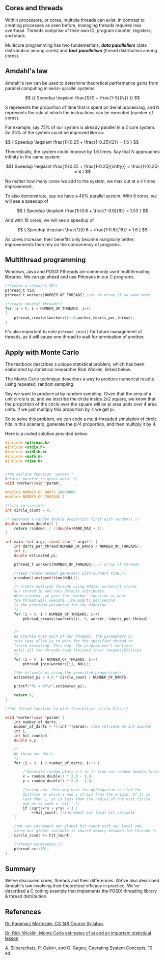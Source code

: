 
## Cores and threads

Within processors, or cores, multiple threads can exist. In contrast to creating processes as seen before, managing threads requires less overhead. Threads comprise of their own ID, program counter, registers, and stack. 

Multicore programming has two fundementals; ***data parallelism*** (data distrubution among cores) and ***task parallelism*** (thread distribution among cores).

## Amdahl's law

Amdahl's law can be used to determine theoretical performance gains from parallel computing in serial-parallel systems:

$$ {{ Speedup \leqslant \frac{1}{S + \frac{1-S}{N}}  }} $$

S represents the proportion of time that is spent on Serial processing, and N represents the rate at which the instructions can be executed (number of cores).

For example, say 75% of our system is already parallel in a 2 core system. So 25% of the system could be improved like so: 

<div>$$ { Speedup \leqslant \frac{1}{0.25 + \frac{1-0.25}{2}} = 1.6 } $$</div>

Theoretically, the system could improve by 1.6 times. Say that N approaches infinity in the same system:

$${ Speedup \leqslant \frac{1}{0.25 + \frac{1-0.25}{\infty}} = \frac{1}{0.25} = 4 } $$

No matter how many cores we add to the system, we max out at a 4 times improvement.

To also demonstrate, say we have a 40% parallel system. With 8 cores, we will see a speedup of 

$$ { Speedup \leqslant \frac{1}{0.6 + \frac{1-0.6}{8}} = 1.53 } $$

And with 16 cores, we will see a speedup of

$$ { Speedup \leqslant \frac{1}{0.6 + \frac{1-0.6}{16}} = 1.6 } $$

As cores increase, their benefits only become marginally better; improvements then rely on the concurrency of programs.

## Multithread programming

Windows, Java and POSIX Pthreads are commonly used multithreading libraries. We can go ahead and use Pthreads in our C programs.

```C
/*Create a thread & ID*/
pthread_t tid;
pthread_t workers[NUMBER_OF_THREADS] //or an array if we want more

/*Create several threads*/
for (i = 0; i < NUMBER_OF_THREADS; i++)
{
    pthread_create(&workers[i],0,worker,&darts_per_thread);
}
```

It's also important to note ```pthread_join()``` for future management of threads, as it will cause one thread to wait for termination of another.

## Apply with Monte Carlo

The textbook describes a unique statistical problem, which has been elaborated by statistical researcher Rick Wicklin, linked below.

The Monte Carlo technique describes a way to produce numerical results using repeated, random sampling. 

Say we want to produce pi by random sampling. Given that the area of a unit circle is pi, and we inscribe the circle inside 2x2 square, we know that the proportion of the circle over the square will be pi area units over 4 area units. If we just multiply this proportion by 4 we get pi. 

So to solve this problem, we can code a multi-threaded simulation of circle hits in this scenario, generate the pi/4 proportion, and then multiply it by 4.

Here is a coded solution provided below:

```C
#include <pthread.h>
#include <stdio.h>
#include <stdlib.h>
#include <math.h>
#include <time.h>


/*We declare function 'worker.' 
Returns pointer to given data. */
void *worker(void *param); 

#define NUMBER_OF_DARTS 50000000
#define NUMBER_OF_THREADS 2

/*hits in circle*/
int circle_count = 0;

/* Generate a random double proportion first with random().*/
double random_double() {
    return random() / ((double)RAND_MAX + 1); 
}

int main (int argc, const char * argv[]) {
    int darts_per_thread(NUMBER_OF_DARTS / NUMBER_OF_THREADS);
    int i;
    double estimated_pi;

    pthread_t workers[NUMBER_OF_THREADS]; // array of threads

    /*seed random number generator with current time.*/
    srandom((unsigned)time(NULL));

    /* Create multiple threads using POSIX. workers[] stores 
    our thread ID and sets default attributes.
    When created, we pass the 'worker' function as what 
    the thread will execute. The &darts_per_second 
    is the provided parameter for the function.
    */
    for (i = 0; i < NUMBER_OF_THREADS; i++)
        pthread_create(&workers[i], 0, worker, &darts_per_thread);


    /*
    We iterate over each of our threads. The parameters in 
    this case allow us to wait for the specified thread to 
    finish executing. This way, the program won't continue 
    until all the threads have finished their responsibilities. 
    */
    for (i = 0; i< NUMBER_OF_THREADS; i++)
        pthread_join(workers[i], NULL);

    /*We estimate pi using the generated proportion*/
    estimated_pi = 4.0 * circle_count / NUMBER_OF_DARTS;

    printf("Pi = %f\n",estimated_pi);

    return 0;
}

/*Our thread function to plot theoretical circle hits.*/

void *worker(void *param) {
    int number_of_darts;
    number_of_darts = *((int *)param); //we retrieve an int pointer
    int i;
    int hit_count=0;
    double x,y;

    /*
    We throw our darts
    */
    for (i = 0; i < number_of_darts; i++) {

        /*Generate random plots (-1 to 1) from our random double function*/
        x = random_double() * 2.0 - 1.0;
        y = random_double() * 2.0 - 1.0;

        /*using sqrt this way uses the pythagorean to find the 
        distance at which x and y strays from the origin. If it is 
        less than 1, it is less than the radius of the unit circle 
        and we've made a 'hit.' */
        if (sqrt(x*x + y*y) < 1 )
            ++hit_count; //increment our local hit variable
    }

    /*We can increment our global hit count with our local one, 
    since our global variable is shared memory between the threads.*/
    circle_count += hit_count; 

    /*Thread terminates.*/
    pthread_exit(0);
}

```

## Summary

We've discussed cores, threads and their differences. We've also described Amdahl's law involving their theoretical efficacy in practice. We've described a C coding example that implements the POSIX threading library & thread distribution. 

## References

[Dr. Faramarz Mortezaie, CS 149 Course Syllabus](https://www.sjsu.edu/cs/docs/pdfs/CS149-Section-02-Spring%202022.pdf)

[Dr. Rick Wicklin, Monte Carlo estimates of pi and an important statistical lesson](https://blogs.sas.com/content/iml/2016/03/14/monte-carlo-estimates-of-pi.html#:~:text=To%20compute%20Monte%20Carlo%20estimates,the%20curve%20is%20%CF%80%20%2F%204.)

A. Silberschatz, P. Galvin, and G. Gagne, Operating System Concepts, 10 ed.